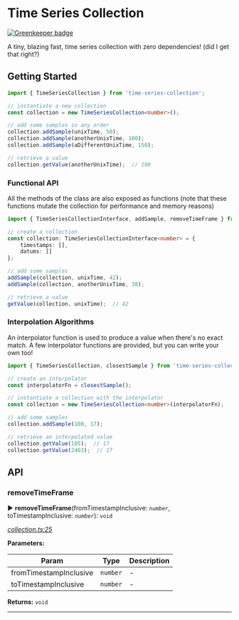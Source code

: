 # Time Series Collection

[![Greenkeeper badge](https://badges.greenkeeper.io/DanielLeone/time-series-collection.svg)](https://greenkeeper.io/)

A tiny, blazing fast, time series collection with zero dependencies! (did I get that right?)

## Getting Started

```typescript
import { TimeSeriesCollection } from 'time-series-collection';

// instantiate a new collection
const collection = new TimeSeriesCollection<number>();

// add some samples in any order
collection.addSample(unixTime, 50);
collection.addSample(anotherUnixTime, 100);
collection.addSample(aDifferentUnixTime, 150);

// retrieve a value
collection.getValue(anotherUnixTime);  // 100
```

### Functional API
All the methods of the class are also exposed as functions (note that these functions mutate the collection for performance and memory reasons)

```typescript
import { TimeSeriesCollectionInterface, addSample, removeTimeFrame } from 'time-series-collection';

// create a collection
const collection: TimeSeriesCollectionInterface<number> = {
    timestamps: [],
    datums: []
};

// add some samples
addSample(collection, unixTime, 42);
addSample(collection, anotherUnixTime, 38);

// retrieve a value
getValue(collection, unixTime);  // 42
```

### Interpolation Algorithms
An interpolator function is used to produce a value when there's no exact match.
A few interpolator functions are provided, but you can write your own too!

```typescript
import { TimeSeriesCollection, closestSample } from 'time-series-collection';

// create an interpolator
const interpolatorFn = closestSample();

// instantiate a collection with the interpolator
const collection = new TimeSeriesCollection<number>(interpolatorFn);

// add some samples
collection.addSample(100, 17);

// retrieve an interpolated value
collection.getValue(105);  // 17
collection.getValue(2403);  // 17
```

## API


<a id="removetimeframe"></a>

###  removeTimeFrame

► **removeTimeFrame**(fromTimestampInclusive: *`number`*, toTimestampInclusive: *`number`*): `void`

*[collection.ts:25](https://github.com/DanielLeone/time-series-collection/blob/1b4a154/src/collection.ts#L25)*



**Parameters:**

| Param | Type | Description |
| ------ | ------ | ------ |
| fromTimestampInclusive | `number`   |  - |
| toTimestampInclusive | `number`   |  - |





**Returns:** `void`





___
